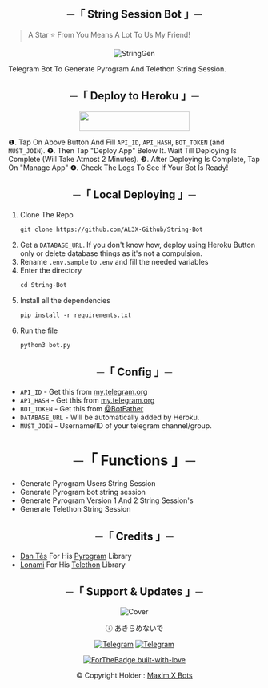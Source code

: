 <h2 align="center">
    ─「 String Session Bot 」─
</h2>

> A Star ⭐ From You Means A Lot To Us My Friend!

<p align="center">

<img src="https://te.legra.ph/file/0c13eb00aaba21dd2f541.jpg" alt="StringGen">

Telegram Bot To Generate Pyrogram And Telethon String Session.

<h2 align="center">
    ─「 Deploy to Heroku 」─
</h2>

<p align="center"><a href="https://heroku.com/deploy?template=https://github.com/AL3X-Github/String-Bot"> <img src="https://img.shields.io/badge/Deploy%20To%20Heroku-black?style=for-the-badge&logo=heroku" width="220" height="38.45"/></a></p>

❶. Tap On Above Button And Fill `API_ID`, `API_HASH`, `BOT_TOKEN` (and `MUST_JOIN`).
❷. Then Tap "Deploy App" Below It. Wait Till Deploying Is Complete (Will Take Atmost 2 Minutes).
❸. After Deploying Is Complete, Tap On "Manage App"
❹. Check The Logs To See If Your Bot Is Ready!

<h2 align="center">
    ─「 Local Deploying 」─
</h2>

1. Clone The Repo
   ```markdown
   git clone https://github.com/AL3X-Github/String-Bot
   ```
2. Get a `DATABASE_URL`. If you don't know how, deploy using Heroku Button only or delete database things as it's not a compulsion.
3. Rename `.env.sample` to `.env` and fill the needed variables
4. Enter the directory
   ```markdown
   cd String-Bot
   ```
5. Install all the dependencies
   ```markdown
   pip install -r requirements.txt
   ```
6. Run the file
   ```markdown
   python3 bot.py
   ```

<h2 align="center">
    ─「 Config 」─
</h2>

- `API_ID` - Get this from [my.telegram.org](https://my.telegram.org/auth)
- `API_HASH` - Get this from [my.telegram.org](https://my.telegram.org/auth)
- `BOT_TOKEN` - Get this from [@BotFather](https://t.me/BotFather)
- `DATABASE_URL` - Will be automatically added by Heroku.
- `MUST_JOIN` - Username/ID of your telegram channel/group.

<h1 align="center">
    ─「 Functions 」─
</h1>

- Generate Pyrogram Users String Session 
- Generate Pyrogram bot string session
- Generate Pyrogram Version 1 And 2 String Session's 
- Generate Telethon String Session 


<h2 align="center">
    ─「 Credits 」─
</h2>

- [Dan Tès](https://github.com/delivrance) For His [Pyrogram](https://docs.pyrogram.org) Library
- [Lonami](https://github.com/Lonami) For His [Telethon](https://docs.telethon.dev) Library 

<h2 align="center">
    ─「 Support & Updates 」─
</h2>

<div align="center">

![Cover](https://te.legra.ph/file/601cfb397a19f503c9265.jpg)

</div>

<div align="center">

ⓘ あきらめないで

[![Telegram](https://img.shields.io/badge/Group-%232C3454?style=for-the-badge&logo=telegram&logoColor=white)](https://t.me/MaximXGroup) [![Telegram](https://img.shields.io/badge/Channel-%232C3454?style=for-the-badge&logo=telegram&logoColor=white)](https://t.me/MaximXChannels)

[![ForTheBadge built-with-love](http://ForTheBadge.com/images/badges/built-with-love.svg)](https://github.com/AL3X-Github)


© Copyright Holder : [Maxim X Bots](https://t.me/MaximXBots)

</div>


